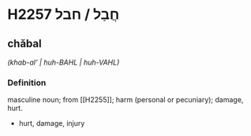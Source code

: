# H2257 חֲבַל / חבל

## chăbal

_(khab-al' | huh-BAHL | huh-VAHL)_

### Definition

masculine noun; from [[H2255]]; harm (personal or pecuniary); damage, hurt.

- hurt, damage, injury

